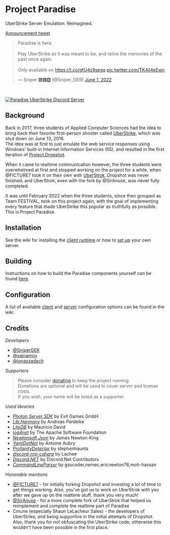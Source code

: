 # Project Paradise
UberStrike Server Emulation. Reimagined.

[Announcement tweet](https://twitter.com/Sniper_GER/status/1532027810792996864)
<blockquote class="twitter-tweet" data-dnt="true"><p lang="en" dir="ltr">Paradise is here.<br><br>Play UberStrike as it was meant to be, and relive the memories of the past once again.<br><br>Only available on <a href="https://t.co/gfU4z9segq">https://t.co/gfU4z9segq</a> <a href="https://t.co/TK4iI4eEwn">pic.twitter.com/TK4iI4eEwn</a></p>&mdash; Sniper 🅶🅴🆁 (@Sniper_GER) <a href="https://twitter.com/Sniper_GER/status/1532027810792996864?ref_src=twsrc%5Etfw">June 1, 2022</a></blockquote>

<br >

[![Paradise UberStrike Discord Server](https://discordapp.com/api/guilds/1071142989579178116/widget.png?style=banner2)](https://discord.gg/5PSspzWTCJ)

## Background
Back in 2017, three students of Applied Computer Sciences had the idea to bring back their favorite first-person shooter called [UberStrike](https://steamdb.info/app/291210), which was shut down on June 13, 2016.  
The idea was at first to just emulate the web service responses using Windows' built-in Internet Information Services (IIS), and resulted in the first iteration of [Project Dropshot](https://github.com/festivaldev/dropshot).

When it came to realtime communication however, the three students were overwhelmed at first and stopped working on the project for a while, when @FICTURE7 took it on their own with [UberStrok](https://github.com/FICTURE7/UberStrok). Dropshot was never finished, and UberStrok, even with the fork by @SirAnuse, was never fully completed.

It was until February 2022 when the three students, since then grouped as Team FESTIVAL, took on this project again, with the goal of implementing every feature that made UberStrike this popular as truthfully as possible. This is Project Paradise.

## Installation
See the wiki for installing the [client runtime](https://github.com/festivaldev/Paradise/wiki/Installation-Client) or how to [set up](https://github.com/festivaldev/Paradise/wiki/Installation-Server) your own server.

## Building
Instructions on how to build the Paradise components yourself can be found [here](https://github.com/festivaldev/Paradise/wiki/Building).

## Configuration
A list of available [client](https://github.com/festivaldev/Paradise/wiki/Configuration-Client) and [server](https://github.com/festivaldev/Paradise/wiki/Configuration-Server) configuration options can be found in the wiki.

## Credits
_Developers_
* [@SniperGER](https://github.com/SniperGER)
* [@vainamov](https://github.com/vainamov)
* [@jonaszadach](https://github.com/jonaszadach)

_Supporters_  
> Please consider [donating](https://paypal.me/SniperGER) to keep the project running.  
Donations are optional and will be used to cover server and license costs.  
If you wish, your name will be listed as a supporter.  

_Used libraries_
* _[Photon Server SDK](https://www.photonengine.com/sdks#server-sdkserverserver)_ by Exit Games GmbH
* _[Lib.Harmony](https://github.com/pardeike/Harmony)_ by Andreas Pardeike
* _[LiteDB](https://github.com/mbdavid/LiteDB)_ by Mauricio David
* _[log4net](https://github.com/apache/logging-log4net/)_ by The Apache Software Foundation
* _[Newtonsoft.Json](https://github.com/JamesNK/Newtonsoft.Json)_ by James Newton-King
* _[YamlDotNet](https://github.com/aaubry/YamlDotNet)_ by Antoine Aubry
* _[ProfanityDetector](https://github.com/stephenhaunts/ProfanityDetector)_ by stephenhaunts
* _[discord-rcp-csharp](https://github.com/Lachee/discord-rpc-csharp)_ by Lachee
* _[Discord.NET](https://github.com/discord-net/Discord.Net)_ by Discord.Net Contributors
* _[CommandLineParser](https://github.com/commandlineparser/commandline)_ by gsscoder,nemec,ericnewton76,moh-hassan

_Honorable mentions_
* [@FICTURE7](https://github.com/FICTURE7) - for initially forking Dropshot and investing a lot of time to get things working. Also, you've got us to work on UberStrok with you after we gave up on the realtime stuff, thank you very much!
* [@SirAnuse](https://github.com/SirAnuse) - for a more complete fork of UberStrok that helped us reimplement and complete the realtime part of Paradise
* Cmune (especially Shaun LeLacheur Sales) - the developers of UberStrike, and being supportive in the initial attempts of Dropshot. Also, thank you for not obfuscating the UberStrike code, otherwise this wouldn't have been possible in the first place.